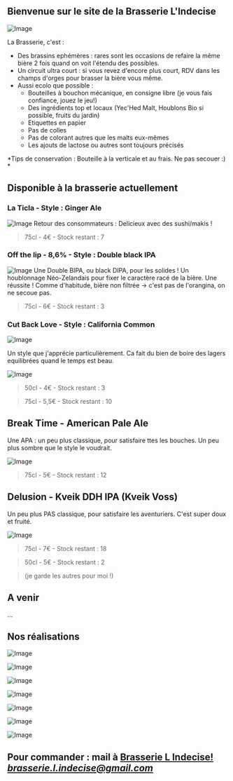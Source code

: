 ## Bienvenue sur le site de la Brasserie L'Indecise

![Image](https://brasserie-l-indecise.github.io/brasserie-l-indecise/img_brasserie_4.jpg)

La Brasserie, c'est :

* Des brassins ephémères : rares sont les occasions de refaire la même bière 2 fois quand on voit l'étendu des possibles.
* Un circuit ultra court : si vous revez d'encore plus court, RDV dans les champs d'orges pour brasser la bière vous même.
* Aussi ecolo que possible :
  * Bouteilles à bouchon mécanique, en consigne libre (je vous fais confiance, jouez le jeu!)
  * Des ingrédients top et locaux (Yec'Hed Malt, Houblons Bio si possible, fruits du jardin)
  * Etiquettes en papier
  * Pas de colles
  * Pas de colorant autres que les malts eux-mêmes
  * Les ajouts de lactose ou autres sont toujours précisés

*Tips de conservation : Bouteille à la verticale et au frais. Ne pas secouer :)  *

## Disponible à la brasserie actuellement

### La Ticla - Style : Ginger Ale
![Image](https://brasserie-l-indecise.github.io/brasserie-l-indecise/Image_052.png)
Retour des consommateurs : Delicieux avec des sushi/makis !

> 75cl - 4€ - Stock restant : 7

### Off the lip - 8,6% - Style : Double black IPA

![Image](https://brasserie-l-indecise.github.io/brasserie-l-indecise/Image_053.png)
Une Double BIPA, ou black DIPA, pour les solides ! Un houblonnage Néo-Zelandais pour fixer le caractère racé de la bière.
Une réussite ! Comme d'habitude, bière non filtrée -> c'est pas de l'orangina, on ne secoue pas.

> 75cl - 6€ - Stock restant : 3

### Cut Back Love - Style : California Common

![Image](https://brasserie-l-indecise.github.io/brasserie-l-indecise/Image_055.jpg)

Un style que j'apprécie particulièrement. Ca fait du bien de boire des lagers equilibrées quand le temps est beau.

![Image](https://brasserie-l-indecise.github.io/brasserie-l-indecise/Image_054.png)

> 50cl - 4€ - Stock restant : 3

> 75cl - 5,5€ - Stock restant : 10

## Break Time - American Pale Ale

Une APA : un peu plus classique, pour satisfaire ttes les bouches. Un peu plus sombre que le style le voudrait.

![Image](https://brasserie-l-indecise.github.io/brasserie-l-indecise/Image_057.png)

> 75cl - 5€ - Stock restant : 12

## Delusion - Kveik DDH IPA (Kveik Voss)

Un peu plus PAS classique, pour satisfaire les aventuriers. C'est super doux et fruité.

![Image](https://brasserie-l-indecise.github.io/brasserie-l-indecise/Image_058.png)

> 75cl - 7€ - Stock restant : 18
 
> 50cl - 5€ - Stock restant : 2

>(je garde les autres pour moi !)

## A venir

...

## Nos réalisations

![Image](https://brasserie-l-indecise.github.io/brasserie-l-indecise/img_brasserie_1.jpg)

![Image](https://brasserie-l-indecise.github.io/brasserie-l-indecise/Image_055.jpg)

![Image](https://brasserie-l-indecise.github.io/brasserie-l-indecise/img_brasserie_2.png)

![Image](https://brasserie-l-indecise.github.io/brasserie-l-indecise/img_brasserie-3.jpg)

![Image](https://brasserie-l-indecise.github.io/brasserie-l-indecise/img_brasserie_4.jpg)

![Image](https://brasserie-l-indecise.github.io/brasserie-l-indecise/img_brasserie_5.jpg)

![Image](https://brasserie-l-indecise.github.io/brasserie-l-indecise/img_brasserie_6.jpg)

## Pour commander : mail à [Brasserie L Indecise!](mailto:?to=brasserie.l.indecise@gmail.com) *brasserie.l.indecise@gmail.com*
